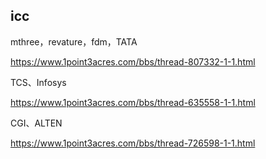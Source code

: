 



## icc

mthree，revature，fdm，TATA

https://www.1point3acres.com/bbs/thread-807332-1-1.html

TCS、Infosys

https://www.1point3acres.com/bbs/thread-635558-1-1.html

CGI、ALTEN

https://www.1point3acres.com/bbs/thread-726598-1-1.html



